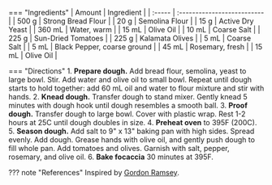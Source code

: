 === "Ingredients"
    | Amount | Ingredient                  |
    | :----- | :-------------------------- |
    | 500 g  | Strong Bread Flour          |
    | 20 g   | Semolina Flour              |
    | 15 g   | Active Dry Yeast            |
    | 360 mL | Water, warm                 |
    | 15 mL  | Olive Oil                   |
    | 10 mL  | Coarse Salt                 |
    | 225 g  | Sun-Dried Tomatoes          |
    | 225 g  | Kalamata Olives             |
    | 5 mL   | Coarse Salt                 |
    | 5 mL   | Black Pepper, coarse ground |
    | 45 mL  | Rosemary, fresh             |
    | 15 mL  | Olive Oil                   |

=== "Directions"
    1. **Prepare dough.** Add bread flour, semolina, yeast to large bowl. Stir. Add water and olive oil to small bowl. Repeat until dough starts to hold together: add 60 mL oil and water to flour mixture and stir with hands.
    2. **Knead dough.** Transfer dough to stand mixer. Gently knead 5 minutes with dough hook until dough resembles a smooth ball.
    3. **Proof dough.** Transfer dough to large bowl. Cover with plastic wrap. Rest 1-2 hours at 25C until dough doubles in size.
    4. **Preheat oven** to 395F (200C).
    5. **Season dough.** Add salt to 9" x 13" baking pan with high sides. Spread evenly. Add dough. Grease hands with olive oil, and gently push dough to fill whole pan. Add tomatoes and olives. Garnish with salt, pepper, rosemary, and olive oil.
    6. **Bake focaccia** 30 minutes at 395F.


??? note "References"
    Inspired by [Gordon Ramsey](https://www.youtube.com/watch?v=WR1MDeP-qSc).
